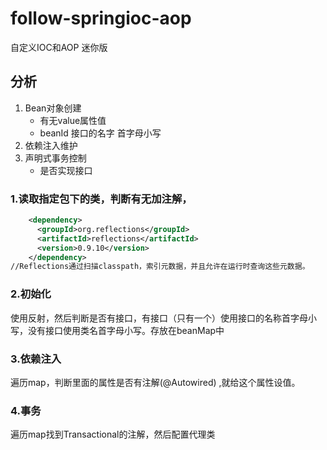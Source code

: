 # follow-springioc-aop
自定义IOC和AOP 迷你版

## 分析

1. Bean对象创建
   - 有无value属性值
   - beanId   接口的名字 首字母小写
2. 依赖注入维护
3. 声明式事务控制
   - 是否实现接口





### 1.读取指定包下的类，判断有无加注解，

``` xml
    <dependency>
      <groupId>org.reflections</groupId>
      <artifactId>reflections</artifactId>
      <version>0.9.10</version>
    </dependency>
//Reflections通过扫描classpath，索引元数据，并且允许在运行时查询这些元数据。
```

### 2.初始化

使用反射，然后判断是否有接口，有接口（只有一个）使用接口的名称首字母小写，没有接口使用类名首字母小写。存放在beanMap中

### 3.依赖注入

遍历map，判断里面的属性是否有注解(@Autowired) ,就给这个属性设值。

### 4.事务

遍历map找到Transactional的注解，然后配置代理类

